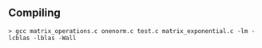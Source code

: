 
## Compiling


`> gcc matrix_operations.c onenorm.c test.c matrix_exponential.c -lm -lcblas -lblas -Wall`
